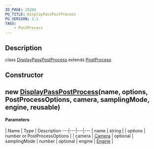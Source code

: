 ```yaml
---
ID_PAGE: 25284
PG_TITLE: DisplayPassPostProcess
PG_VERSION: 2.1
TAGS:
    - PostProcess
---
```

## Description

class [DisplayPassPostProcess](/classes/3.1/DisplayPassPostProcess) extends [PostProcess](/classes/3.1/PostProcess)



## Constructor

## new [DisplayPassPostProcess](/classes/3.1/DisplayPassPostProcess)(name, options, PostProcessOptions, camera, samplingMode, engine, reusable)



#### Parameters
 | Name | Type | Description
---|---|---|---
 | name | string | 
 | options | number or PostProcessOptions | 
 | camera | [Camera](/classes/3.1/Camera) | 
optional | samplingMode | number | 
optional | engine | [Engine](/classes/3.1/Engine) | 

